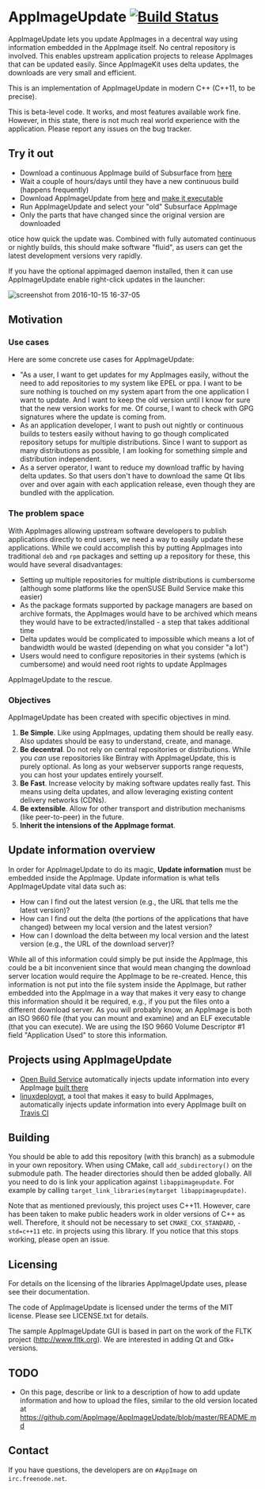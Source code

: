 # AppImageUpdate [![Build Status](https://travis-ci.org/AppImage/AppImageUpdate.svg?branch=rewrite)](https://travis-ci.org/AppImage/AppImageUpdate)

AppImageUpdate lets you update AppImages in a decentral way using information embedded in the AppImage itself. No central repository is involved. This enables upstream application projects to release AppImages that can be updated easily. Since AppImageKit uses delta updates, the downloads are very small and efficient.

This is an implementation of AppImageUpdate in modern C++ (C++11, to be precise).

This is beta-level code. It works, and most features available work fine.
However, in this state, there is not much real world experience with the
application. Please report any issues on the bug tracker.

## Try it out

* Download a continuous AppImage build of Subsurface from [here](https://github.com/Subsurface-divelog/subsurface/releases/tag/continuous)
* Wait a couple of hours/days until they have a new continuous build (happens frequently)
* Download AppImageUpdate from [here](https://github.com/AppImage/AppImageUpdate/releases) and [make it executable](https://discourse.appimage.org/t/how-to-make-an-appimage-executable/80)
* Run AppImageUpdate and select your "old" Subsurface AppImage
* Only the parts that have changed since the original version are downloaded

otice how quick the update was. Combined with fully automated continuous or nightly builds, this should make software "fluid", as users can get the latest development versions very rapidly.

If you have the optional appimaged daemon installed, then it can use AppImageUpdate enable right-click updates in the launcher:

![screenshot from 2016-10-15 16-37-05](https://cloud.githubusercontent.com/assets/2480569/19410850/0390fe9c-92f6-11e6-9882-3ca6d360a190.jpg)

## Motivation

### Use cases

Here are some concrete use cases for AppImageUpdate:

 * "As a user, I want to get updates for my AppImages easily, without the need to add repositories to my system like EPEL or ppa. I want to be sure nothing is touched on my system apart from the one application I want to update. And I want to keep the old version until I know for sure that the new version works for me. Of course, I want to check with GPG signatures where the update is coming from.
 * As an application developer, I want to push out nightly or continuous builds to testers easily without having to go though complicated repository setups for multiple distributions. Since I want to support as many distributions as possible, I am looking for something simple and distribution independent.
 * As a server operator, I want to reduce my download traffic by having delta updates. So that users don't have to download the same Qt libs over and over again with each application release, even though they are bundled with the application.

### The problem space

With AppImages allowing upstream software developers to publish applications directly to end users, we need a way to easily update these applications. While we could accomplish this by putting AppImages into traditional `deb` and `rpm` packages and setting up a repository for these, this would have several disadvantages:

 * Setting up multiple repositories for multiple distributions is cumbersome (although some platforms like the openSUSE Build Service make this easier)
 * As the package formats supported by package managers are based on archive formats, the AppImages would have to be archived which means they would have to be extracted/installed - a step that takes additional time
 * Delta updates would be complicated to impossible which means a lot of bandwidth would be wasted (depending on what you consider "a lot")
 * Users would need to configure repositories in their systems (which is cumbersome) and would need root rights to update AppImages

AppImageUpdate to the rescue.

### Objectives

AppImageUpdate has been created with specific objectives in mind.

 1. __Be Simple__. Like using AppImages, updating them should be really easy. Also updates should be easy to understand, create, and manage.
 2. __Be decentral__. Do not rely on central repositories or distributions. While you _can_ use repositories like Bintray with AppImageUpdate, this is purely optional. As long as your webserver supports range requests, you can host your updates entirely yourself.
 3. __Be Fast__. Increase velocity by making software updates really fast. This means using delta updates, and allow leveraging existing content delivery networks (CDNs).
 4. __Be extensible__. Allow for other transport and distribution mechanisms (like peer-to-peer) in the future.
 5. __Inherit the intensions of the AppImage format__.

## Update information overview

In order for AppImageUpdate to do its magic, __Update information__ must be embedded inside the AppImage. Update information is what tells AppImageUpdate vital data such as:
 * How can I find out the latest version (e.g., the URL that tells me the latest version)?
 * How can I find out the delta (the portions of the applications that have changed) between my local version and the latest version?
 * How can I download the delta between my local version and the latest version (e.g., the URL of the download server)?

While all of this information could simply be put inside the AppImage, this could be a bit inconvenient since that would mean changing the download server location would require the AppImage to be re-created. Hence, this information is not put into the file system inside the AppImage, but rather embedded into the AppImage in a way that makes it very easy to change this information should it be required, e.g., if you put the files onto a different download server. As you will probably know, an AppImage is both an ISO 9660 file (that you can mount and examine) and an ELF executable (that you can execute). We are using the ISO 9660 Volume Descriptor #1 field "Application Used" to store this information.

## Projects using AppImageUpdate

* [Open Build Service](http://openbuildservice.org/) automatically injects update information into every AppImage [built there](https://build.opensuse.org/)
* [linuxdeployqt](https://github.com/probonopd/linuxdeployqt), a tool that makes it easy to build AppImages, automatically injects update information into every AppImage built on [Travis CI](https://travis-ci.org/)

## Building

You should be able to add this repository (with this branch) as a submodule
in your own repository. When using CMake, call `add_subdirectory()` on the
submodule path. The header directories should then be added globally. All
you need to do is link your application against `libappimageupdate`. For
example by calling `target_link_libraries(mytarget libappimageupdate)`.

Note that as mentioned previously, this project uses C++11. However, care
has been taken to make public headers work in older versions of C++ as
well. Therefore, it should not be necessary to set `CMAKE_CXX_STANDARD`,
`-std=c++11` etc. in projects using this library. If you notice that this
stops working, please open an issue.

## Licensing

For details on the licensing of the libraries AppImageUpdate uses, please
see their documentation.

The code of AppImageUpdate is licensed under the terms of the MIT license.
Please see LICENSE.txt for details.

The sample AppImageUpdate GUI is based in part on the work of the FLTK project
(http://www.fltk.org). We are interested in adding Qt and Gtk+ versions.

## TODO

* On this page, describe or link to a description of how to add update information and how to upload the files, similar to the old version located at https://github.com/AppImage/AppImageUpdate/blob/master/README.md

## Contact

If you have questions, the developers are on `#AppImage` on `irc.freenode.net`.
